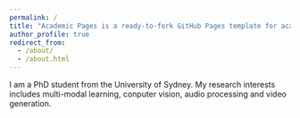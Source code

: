 ```yaml
---
permalink: /
title: "Academic Pages is a ready-to-fork GitHub Pages template for academic personal websites"
author_profile: true
redirect_from: 
  - /about/
  - /about.html
---
```

I am a PhD student from the University of Sydney. My research interests includes multi-modal learning, conputer vision, audio processing and video generation.


